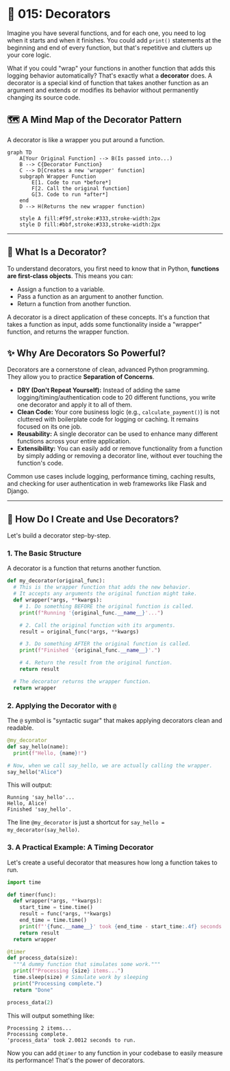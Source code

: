 # 🎁 015: Decorators

Imagine you have several functions, and for each one, you need to log when it starts and when it finishes. You could add `print()` statements at the beginning and end of every function, but that's repetitive and clutters up your core logic.

What if you could "wrap" your functions in another function that adds this logging behavior automatically? That's exactly what a **decorator** does. A decorator is a special kind of function that takes another function as an argument and extends or modifies its behavior without permanently changing its source code.

## 🗺️ A Mind Map of the Decorator Pattern

A decorator is like a wrapper you put around a function.

```mermaid
graph TD
    A[Your Original Function] --> B(Is passed into...)
    B --> C{Decorator Function}
    C --> D[Creates a new 'wrapper' function]
    subgraph Wrapper Function
        E[1. Code to run *before*]
        F[2. Call the original function]
        G[3. Code to run *after*]
    end
    D --> H(Returns the new wrapper function)

    style A fill:#f9f,stroke:#333,stroke-width:2px
    style D fill:#bbf,stroke:#333,stroke-width:2px
```

---

## 🤔 What Is a Decorator?

To understand decorators, you first need to know that in Python, **functions are first-class objects**. This means you can:
*   Assign a function to a variable.
*   Pass a function as an argument to another function.
*   Return a function from another function.

A decorator is a direct application of these concepts. It's a function that takes a function as input, adds some functionality inside a "wrapper" function, and returns the wrapper function.

## ✨ Why Are Decorators So Powerful?

Decorators are a cornerstone of clean, advanced Python programming. They allow you to practice **Separation of Concerns**.

*   **DRY (Don't Repeat Yourself):** Instead of adding the same logging/timing/authentication code to 20 different functions, you write one decorator and apply it to all of them.
*   **Clean Code:** Your core business logic (e.g., `calculate_payment()`) is not cluttered with boilerplate code for logging or caching. It remains focused on its one job.
*   **Reusability:** A single decorator can be used to enhance many different functions across your entire application.
*   **Extensibility:** You can easily add or remove functionality from a function by simply adding or removing a decorator line, without ever touching the function's code.

Common use cases include logging, performance timing, caching results, and checking for user authentication in web frameworks like Flask and Django.

---

## 🚀 How Do I Create and Use Decorators?

Let's build a decorator step-by-step.

### 1. The Basic Structure

A decorator is a function that returns another function.

```python
def my_decorator(original_func):
  # This is the wrapper function that adds the new behavior.
  # It accepts any arguments the original function might take.
  def wrapper(*args, **kwargs):
    # 1. Do something BEFORE the original function is called.
    print(f"Running '{original_func.__name__}'...")

    # 2. Call the original function with its arguments.
    result = original_func(*args, **kwargs)

    # 3. Do something AFTER the original function is called.
    print(f"Finished '{original_func.__name__}'.")

    # 4. Return the result from the original function.
    return result

  # The decorator returns the wrapper function.
  return wrapper
```

### 2. Applying the Decorator with `@`

The `@` symbol is "syntactic sugar" that makes applying decorators clean and readable.

```python
@my_decorator
def say_hello(name):
  print(f"Hello, {name}!")

# Now, when we call say_hello, we are actually calling the wrapper.
say_hello("Alice")
```
This will output:
```
Running 'say_hello'...
Hello, Alice!
Finished 'say_hello'.
```
The line `@my_decorator` is just a shortcut for `say_hello = my_decorator(say_hello)`.

### 3. A Practical Example: A Timing Decorator

Let's create a useful decorator that measures how long a function takes to run.

```python
import time

def timer(func):
  def wrapper(*args, **kwargs):
    start_time = time.time()
    result = func(*args, **kwargs)
    end_time = time.time()
    print(f"'{func.__name__}' took {end_time - start_time:.4f} seconds to run.")
    return result
  return wrapper

@timer
def process_data(size):
  """A dummy function that simulates some work."""
  print(f"Processing {size} items...")
  time.sleep(size) # Simulate work by sleeping
  print("Processing complete.")
  return "Done"

process_data(2)
```
This will output something like:
```
Processing 2 items...
Processing complete.
'process_data' took 2.0012 seconds to run.
```

Now you can add `@timer` to any function in your codebase to easily measure its performance! That's the power of decorators.
